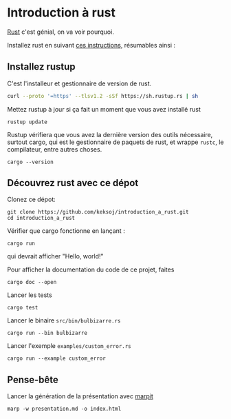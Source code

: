 # Introduction à rust

[Rust](https://www.rust-lang.org/) c'est génial, on va voir pourquoi.

Installez rust en suivant [ces instructions](https://www.rust-lang.org/learn/get-started),
résumables ainsi :

## Installez rustup

C'est l'installeur et gestionnaire de version de rust.

```sh
curl --proto '=https' --tlsv1.2 -sSf https://sh.rustup.rs | sh
```

Mettez rustup à jour si ça fait un moment que vous avez installé rust

    rustup update

Rustup vérifiera que vous avez la dernière version des outils nécessaire, surtout cargo, qui est le gestionnaire de paquets de rust, et wrappe `rustc`, le compilateur, entre autres choses.

    cargo --version

## Découvrez rust avec ce dépot

Clonez ce dépot:

    git clone https://github.com/keksoj/introduction_a_rust.git
    cd introduction_a_rust

Vérifier que cargo fonctionne en lançant :

    cargo run

qui devrait afficher "Hello, world!"

Pour afficher la documentation du code de ce projet, faites

    cargo doc --open

Lancer les tests

    cargo test

Lancer le binaire `src/bin/bulbizarre.rs`

    cargo run --bin bulbizarre

Lancer l'exemple `examples/custom_error.rs`

    cargo run --example custom_error

## Pense-bête

Lancer la génération de la présentation avec [marpit](https://marpit.marp.app/)

    marp -w presentation.md -o index.html
